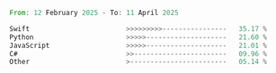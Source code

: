 <!--START_SECTION:Languages-->

```rust
From: 12 February 2025 - To: 11 April 2025

Swift                        >>>>>>>>>----------------   35.17 %
Python                       >>>>>--------------------   21.60 %
JavaScript                   >>>>>--------------------   21.01 %
C#                           >>-----------------------   09.96 %
Other                        >------------------------   05.14 %
```

<!--END_SECTION:Languages-->
